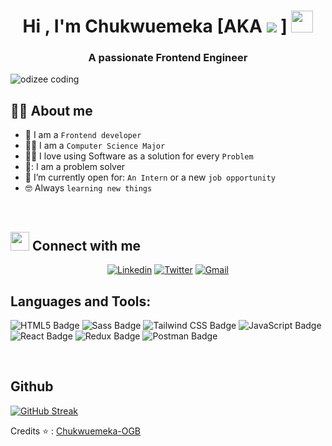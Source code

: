 <h1 align="center">Hi , I'm Chukwuemeka  <b>[AKA  <img src="https://img.shields.io/badge/TECHY-SAVANT-blue"> ] </b> <img src="https://media.giphy.com/media/hvRJCLFzcasrR4ia7z/giphy.gif" width="35"></h1>


<h3 align="center">A passionate Frontend Engineer </h3>

 <img align="center" alt="odizee coding" src="https://media0.giphy.com/media/SWoSkN6DxTszqIKEqv/giphy.gif?cid=ecf05e47fx081f7z2ogvx9eeafznk7n7hhckkb400175hb64&ep=v1_gifs_related&rid=giphy.gif&ct=g"></img>
<br>


## :sassy_man:  About me
- :school: I am a `Frontend developer`
- 👨‍🎓 I am a `Computer Science Major`
- :technologist: I love using Software as a solution for every `Problem`
- 🔩: I am a problem solver
- :thinking: I’m currently open for: `An Intern` or a new `job opportunity`
- :nerd_face: Always `learning new things`



<br>

## <img src="https://media.giphy.com/media/iY8CRBdQXODJSCERIr/giphy.gif" width="30px"> Connect with me
<p align="center">
	<a href="https://www.linkedin.com/in/chukwuemeka-ogbanu-65791b244/"><img alt="Linkedin" src="https://img.shields.io/badge/LinkedIn-0A66C2?logo=linkedin&logoColor=fff&style=for-the-badge"></a>
	<a href="https://twitter.com/Chukwuemeka_OGB"><img alt="Twitter" src="https://img.shields.io/badge/Twitter-1D9BF0?logo=twitter&logoColor=fff&style=for-the-badge"></a>
	<a href="mailto:ogbanufavour@gmail.com"><img alt="Gmail" src="https://img.shields.io/badge/Gmail-EA4335?logo=gmail&logoColor=fff&style=for-the-badge"></a>
	
</p>

## Languages and Tools: 

![HTML5 Badge](https://img.shields.io/badge/HTML5-E34F26?logo=html5&logoColor=fff&style=for-the-badge)
![Sass Badge](https://img.shields.io/badge/Sass-C69?logo=sass&logoColor=fff&style=for-the-badge)
![Tailwind CSS Badge](https://img.shields.io/badge/Tailwind%20CSS-06B6D4?logo=tailwindcss&logoColor=fff&style=for-the-badge)
![JavaScript Badge](https://img.shields.io/badge/JavaScript-F7DF1E?logo=javascript&logoColor=000&style=for-the-badge)
![React Badge](https://img.shields.io/badge/React-61DAFB?logo=react&logoColor=000&style=for-the-badge)
![Redux Badge](https://img.shields.io/badge/Redux-764ABC?logo=redux&logoColor=fff&style=for-the-badge)
![Postman Badge](https://img.shields.io/badge/Postman-FF6C37?logo=postman&logoColor=fff&style=for-the-badge)

<br>

## Github 

[![GitHub Streak](https://github-readme-streak-stats.herokuapp.com/?user=Chukwuemeka-OGB&theme=dark)](https://git.io/streak-stats)



Credits ⭐ : [Chukwuemeka-OGB](https://github.com/Chukwuemeka-OGB)


